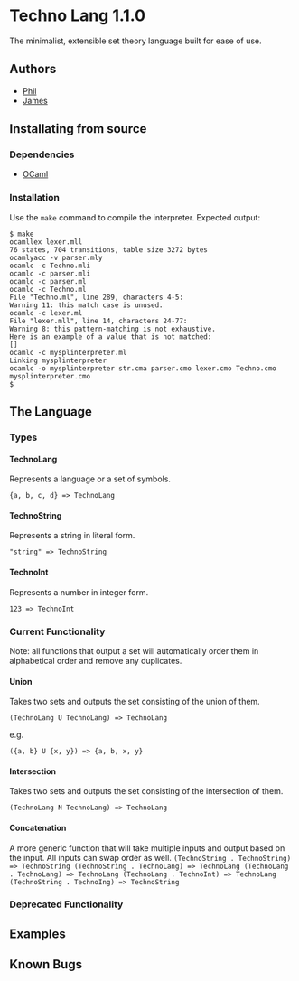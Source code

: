 # Techno Lang 1.1.0
The minimalist, extensible set theory language built for ease of use.
## Authors
- [Phil](https://github.com/philMarius)
- [James](https://github.com/jameslinwood)
## Installating from source
### Dependencies
- [OCaml](http://ocaml.org/)
### Installation
Use the `make` command to compile the interpreter. Expected output:
```
$ make
ocamllex lexer.mll
76 states, 704 transitions, table size 3272 bytes
ocamlyacc -v parser.mly
ocamlc -c Techno.mli
ocamlc -c parser.mli
ocamlc -c parser.ml
ocamlc -c Techno.ml
File "Techno.ml", line 289, characters 4-5:
Warning 11: this match case is unused.
ocamlc -c lexer.ml
File "lexer.mll", line 14, characters 24-77:
Warning 8: this pattern-matching is not exhaustive.
Here is an example of a value that is not matched:
[]
ocamlc -c mysplinterpreter.ml
Linking mysplinterpreter
ocamlc -o mysplinterpreter str.cma parser.cmo lexer.cmo Techno.cmo mysplinterpreter.cmo
$
```
## The Language
### Types
#### TechnoLang
Represents a language or a set of symbols.
```
{a, b, c, d} => TechnoLang
```
#### TechnoString
Represents a string in literal form.
```
"string" => TechnoString
```
#### TechnoInt
Represents a number in integer form.
```
123 => TechnoInt
```
### Current Functionality
Note: all functions that output a set will automatically order them in alphabetical order and remove any duplicates.
#### Union
Takes two sets and outputs the set consisting of the union of them.
```
(TechnoLang U TechnoLang) => TechnoLang
```
e.g.
```
({a, b} U {x, y}) => {a, b, x, y}
```
#### Intersection
Takes two sets and outputs the set consisting of the intersection of them.
```
(TechnoLang N TechnoLang) => TechnoLang
```
#### Concatenation
A more generic function that will take multiple inputs and output based on the input. All inputs can swap order as well.
`
(TechnoString . TechnoString) => TechnoString
(TechnoString . TechnoLang) => TechnoLang
(TechnoLang . TechnoLang) => TechnoLang
(TechnoLang . TechnoInt) => TechnoLang
(TechnoString . TechnoIng) => TechnoString
`
### Deprecated Functionality
## Examples
## Known Bugs
